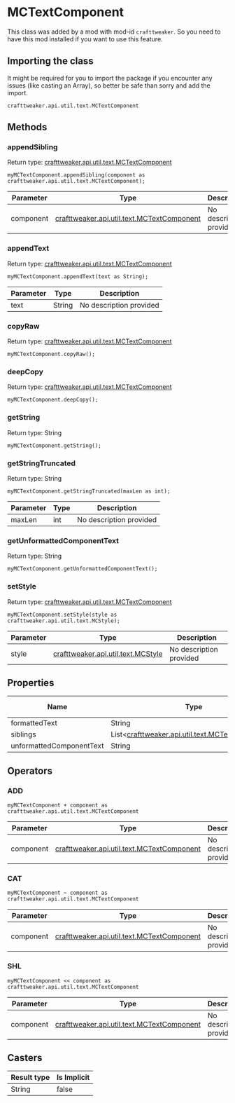 # MCTextComponent

This class was added by a mod with mod-id `crafttweaker`. So you need to have this mod installed if you want to use this feature.

## Importing the class
It might be required for you to import the package if you encounter any issues (like casting an Array), so better be safe than sorry and add the import.  
```zenscript
crafttweaker.api.util.text.MCTextComponent
```

## Methods
### appendSibling

Return type: [crafttweaker.api.util.text.MCTextComponent](/vanilla/api/util/text/MCTextComponent)

```zenscript
myMCTextComponent.appendSibling(component as crafttweaker.api.util.text.MCTextComponent);
```

| Parameter | Type | Description |
|-----------|------|-------------|
| component | [crafttweaker.api.util.text.MCTextComponent](/vanilla/api/util/text/MCTextComponent) | No description provided |


### appendText

Return type: [crafttweaker.api.util.text.MCTextComponent](/vanilla/api/util/text/MCTextComponent)

```zenscript
myMCTextComponent.appendText(text as String);
```

| Parameter | Type | Description |
|-----------|------|-------------|
| text | String | No description provided |


### copyRaw

Return type: [crafttweaker.api.util.text.MCTextComponent](/vanilla/api/util/text/MCTextComponent)

```zenscript
myMCTextComponent.copyRaw();
```

### deepCopy

Return type: [crafttweaker.api.util.text.MCTextComponent](/vanilla/api/util/text/MCTextComponent)

```zenscript
myMCTextComponent.deepCopy();
```

### getString

Return type: String

```zenscript
myMCTextComponent.getString();
```

### getStringTruncated

Return type: String

```zenscript
myMCTextComponent.getStringTruncated(maxLen as int);
```

| Parameter | Type | Description |
|-----------|------|-------------|
| maxLen | int | No description provided |


### getUnformattedComponentText

Return type: String

```zenscript
myMCTextComponent.getUnformattedComponentText();
```

### setStyle

Return type: [crafttweaker.api.util.text.MCTextComponent](/vanilla/api/util/text/MCTextComponent)

```zenscript
myMCTextComponent.setStyle(style as crafttweaker.api.util.text.MCStyle);
```

| Parameter | Type | Description |
|-----------|------|-------------|
| style | [crafttweaker.api.util.text.MCStyle](/vanilla/api/util/text/MCStyle) | No description provided |



## Properties

| Name | Type | Has Getter | Has Setter |
|------|------|------------|------------|
| formattedText | String | true | false |
| siblings | List&lt;[crafttweaker.api.util.text.MCTextComponent](/vanilla/api/util/text/MCTextComponent)&gt; | true | false |
| unformattedComponentText | String | true | false |

## Operators
### ADD

```zenscript
myMCTextComponent + component as crafttweaker.api.util.text.MCTextComponent
```

| Parameter | Type | Description |
|-----------|------|-------------|
| component | [crafttweaker.api.util.text.MCTextComponent](/vanilla/api/util/text/MCTextComponent) | No description provided |
### CAT

```zenscript
myMCTextComponent ~ component as crafttweaker.api.util.text.MCTextComponent
```

| Parameter | Type | Description |
|-----------|------|-------------|
| component | [crafttweaker.api.util.text.MCTextComponent](/vanilla/api/util/text/MCTextComponent) | No description provided |
### SHL

```zenscript
myMCTextComponent << component as crafttweaker.api.util.text.MCTextComponent
```

| Parameter | Type | Description |
|-----------|------|-------------|
| component | [crafttweaker.api.util.text.MCTextComponent](/vanilla/api/util/text/MCTextComponent) | No description provided |

## Casters

| Result type | Is Implicit |
|-------------|-------------|
| String | false |

